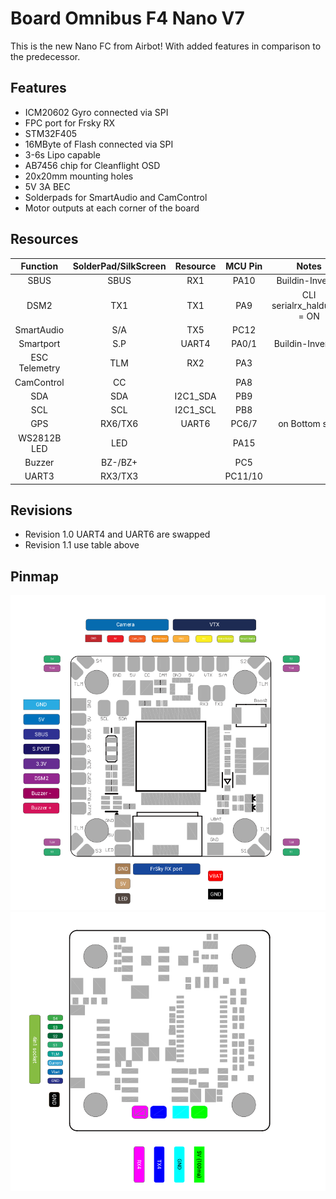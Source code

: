 # Board Omnibus F4 Nano V7

This is the new Nano FC from Airbot! With added features in comparison to the predecessor.

## Features
* ICM20602 Gyro connected via SPI
* FPC port for Frsky RX
* STM32F405
* 16MByte of Flash connected via SPI
* 3-6s Lipo capable
* AB7456 chip for Cleanflight OSD
* 20x20mm mounting holes
* 5V 3A BEC
* Solderpads for SmartAudio and CamControl
* Motor outputs at each corner of the board

## Resources
|    Function   | SolderPad/SilkScreen | Resource | MCU Pin |            Notes            |
|:-------------:|:--------------------:|:--------:|:-------:|:---------------------------:|
|      SBUS     |         SBUS         |    RX1   |   PA10  |       Buildin-Inverter      |
|      DSM2     |          TX1         |    TX1   |   PA9   | CLI serialrx_halduplex = ON |
|   SmartAudio  |          S/A         |    TX5   |   PC12  |                             |
|   Smartport   |          S.P         |   UART4  |  PA0/1  |      Buildin-Inverters      |
| ESC Telemetry |          TLM         |    RX2   |   PA3   |                             |
|   CamControl  |          CC          |          |   PA8   |                             |
|      SDA      |          SDA         | I2C1_SDA |   PB9   |                             |
|      SCL      |          SCL         | I2C1_SCL |   PB8   |                             |
|      GPS      |        RX6/TX6       |   UART6  |  PC6/7  |        on Bottom side       |
|  WS2812B LED  |          LED         |          |   PA15  |                             |
|     Buzzer    |        BZ-/BZ+       |          |   PC5   |                             |
|     UART3     |        RX3/TX3       |          | PC11/10 |                             |

## Revisions

* Revision 1.0 UART4 and UART6 are swapped
* Revision 1.1 use table above

## Pinmap
![O4N7 Top](images/OMNIBUSF4NANOV7-TopSide.png)
![O4N7 Bottom](images/OMNIBUSF4NANOV7-BottomSide.png)